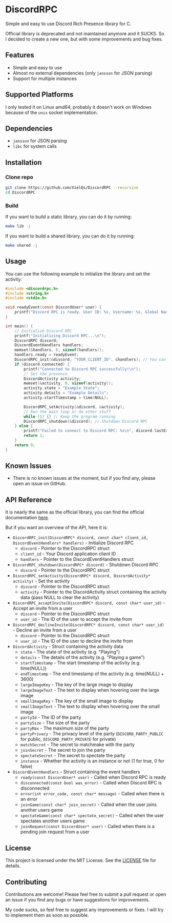 # DiscordRPC

Simple and easy to use Discord Rich Presence library for C.

Official library is deprecated and not maintained anymore and it SUCKS. So I decided to create a new one, but with some improvements and bug fixes.

## Features

- Simple and easy to use
- Almost no external dependencies (only `jansson` for JSON parsing)
- Support for multiple instances

## Supported Platforms

I only tested it on Linux amd64, probably it doesn't work on Windows because of the `unix` socket implementation.

## Dependencies

- `jansson` for JSON parsing
- `libc` for system calls

## Installation

### Clone repo

```bash
git clone https://github.com/XielQs/DiscordRPC --recursive
cd DiscordRPC
```

### Build

If you want to build a static library, you can do it by running:

```bash
make lib -j
```

If you want to build a shared library, you can do it by running:

```bash
make shared -j
```

## Usage

You can use the following example to initialize the library and set the activity:

```c
#include <discordrpc.h>
#include <string.h>
#include <stdio.h>

void readyEvent(const DiscordUser* user) {
    printf("Discord RPC is ready. User ID: %s, Username: %s, Global Name: %s\n", user->id, user->username, user->global_name);
}

int main() {
    // Initialize Discord RPC
    printf("Initializing Discord RPC...\n");
    DiscordRPC discord;
    DiscordEventHandlers handlers;
    memset(&handlers, 0, sizeof(handlers));
    handlers.ready = readyEvent;
    DiscordRPC_init(&discord, "YOUR_CLIENT_ID", &handlers); // You can pass NULL for handlers if you don't need them
    if (discord.connected) {
        printf("Connected to Discord RPC successfully!\n");
        // Set the presence
        DiscordActivity activity;
        memset(&activity, 0, sizeof(activity));
        activity.state = "Example State";
        activity.details = "Example Details";
        activity.startTimestamp = time(NULL);

        DiscordRPC_setActivity(&discord, &activity);
        // Run the main loop or do other stuff
        while (1) {} // Keep the program running
        DiscordRPC_shutdown(&discord); // Shutdown Discord RPC
    } else {
        printf("Failed to connect to Discord RPC: %s\n", discord.lastError);
        return 1;
    }
    return 0;
}
```

## Known Issues

- There is no known issues at the moment, but if you find any, please open an issue on GitHub.

## API Reference

It is nearly the same as the official library, you can find the official documentation [here](https://discord.com/developers/docs/rich-presence/using-with-the-game-sdk#updating-presence).

But if you want an overview of the API, here it is:

- `DiscordRPC_init(DiscordRPC* discord, const char* client_id, DiscordEventHandlers* handlers)` - Initialize Discord RPC
  - `discord` - Pointer to the DiscordRPC struct
  - `client_id` - Your Discord application client ID
  - `handlers` - Pointer to the DiscordEventHandlers struct
- `DiscordRPC_shutdown(DiscordRPC* discord)` - Shutdown Discord RPC
  - `discord` - Pointer to the DiscordRPC struct
- `DiscordRPC_setActivity(DiscordRPC* discord, DiscordActivity* activity)` - Set the activity
  - `discord` - Pointer to the DiscordRPC struct
  - `activity` - Pointer to the DiscordActivity struct containing the activity data (pass NULL to clear the activity)
- `DiscordRPC_acceptInvite(DiscordRPC* discord, const char* user_id)` - Accept an invite from a user
  - `discord` - Pointer to the DiscordRPC struct
  - `user_id` - The ID of the user to accept the invite from
- `DiscordRPC_declineInvite(DiscordRPC* discord, const char* user_id)` - Decline an invite from a user
  - `discord` - Pointer to the DiscordRPC struct
  - `user_id` - The ID of the user to decline the invite from
- `DiscordActivity` - Struct containing the activity data
  - `state` - The state of the activity (e.g. "Playing")
  - `details` - The details of the activity (e.g. "Playing a game")
  - `startTimestamp` - The start timestamp of the activity (e.g. time(NULL))
  - `endTimestamp` - The end timestamp of the activity (e.g. time(NULL) + 3600)
  - `largeImageKey` - The key of the large image to display
  - `largeImageText` - The text to display when hovering over the large image
  - `smallImageKey` - The key of the small image to display
  - `smallImageText` - The text to display when hovering over the small image
  - `partyId` - The ID of the party
  - `partySize` - The size of the party
  - `partyMax` - The maximum size of the party
  - `partyPrivacy` - The privacy level of the party (`DISCORD_PARTY_PUBLIC` for public, `DISCORD_PARTY_PRIVATE` for private)
  - `matchSecret` - The secret to matchmake with the party
  - `joinSecret` - The secret to join the party
  - `spectateSecret` - The secret to spectate the party
  - `instance` - Whether the activity is an instance or not (1 for true, 0 for false)
- `DiscordEventHandlers` - Struct containing the event handlers
  - `ready(const DiscordUser* user)` - Called when Discord RPC is ready
  - `disconnected(const bool was_error)` - Called when Discord RPC is disconnected
  - `error(int error_code, const char* message)` - Called when there is an error
  - `joinGame(const char* join_secret)` - Called when the user joins another users game
  - `spectateGame(const char* spectate_secret)` - Called when the user spectates another users game
  - `joinRequest(const DiscordUser* user)` - Called when there is a pending join request from a user

## License

This project is licensed under the MIT License. See the [LICENSE](LICENSE) file for details.

## Contributing

Contributions are welcome! Please feel free to submit a pull request or open an issue if you find any bugs or have suggestions for improvements.

My code sucks, so feel free to suggest any improvements or fixes. I will try to implement them as soon as possible.
